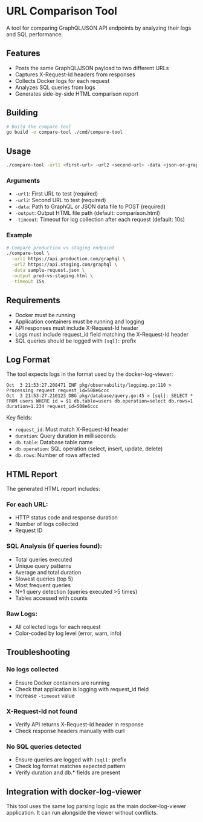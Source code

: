 # URL Comparison Tool

A tool for comparing GraphQL/JSON API endpoints by analyzing their logs and SQL performance.

## Features

- Posts the same GraphQL/JSON payload to two different URLs
- Captures X-Request-Id headers from responses
- Collects Docker logs for each request
- Analyzes SQL queries from logs
- Generates side-by-side HTML comparison report

## Building

```bash
# Build the compare tool
go build -o compare-tool ./cmd/compare-tool
```

## Usage

```bash
./compare-tool -url1 <first-url> -url2 <second-url> -data <json-or-graphql-file> [-output comparison.html] [-timeout 10s]
```

### Arguments

- `-url1`: First URL to test (required)
- `-url2`: Second URL to test (required)
- `-data`: Path to GraphQL or JSON data file to POST (required)
- `-output`: Output HTML file path (default: comparison.html)
- `-timeout`: Timeout for log collection after each request (default: 10s)

### Example

```bash
# Compare production vs staging endpoint
./compare-tool \
  -url1 https://api.production.com/graphql \
  -url2 https://api.staging.com/graphql \
  -data sample-request.json \
  -output prod-vs-staging.html \
  -timeout 15s
```

## Requirements

- Docker must be running
- Application containers must be running and logging
- API responses must include X-Request-Id header
- Logs must include request_id field matching the X-Request-Id header
- SQL queries should be logged with `[sql]:` prefix

## Log Format

The tool expects logs in the format used by the docker-log-viewer:

```
Oct  3 21:53:27.208471 INF pkg/observability/logging.go:110 > Processing request request_id=508e6ccc
Oct  3 21:53:27.210123 DBG pkg/database/query.go:45 > [sql]: SELECT * FROM users WHERE id = $1 db.table=users db.operation=select db.rows=1 duration=1.234 request_id=508e6ccc
```

Key fields:
- `request_id`: Must match X-Request-Id header
- `duration`: Query duration in milliseconds
- `db.table`: Database table name
- `db.operation`: SQL operation (select, insert, update, delete)
- `db.rows`: Number of rows affected

## HTML Report

The generated HTML report includes:

### For each URL:
- HTTP status code and response duration
- Number of logs collected
- Request ID

### SQL Analysis (if queries found):
- Total queries executed
- Unique query patterns
- Average and total duration
- Slowest queries (top 5)
- Most frequent queries
- N+1 query detection (queries executed >5 times)
- Tables accessed with counts

### Raw Logs:
- All collected logs for each request
- Color-coded by log level (error, warn, info)

## Troubleshooting

### No logs collected
- Ensure Docker containers are running
- Check that application is logging with request_id field
- Increase `-timeout` value

### X-Request-Id not found
- Verify API returns X-Request-Id header in response
- Check response headers manually with curl

### No SQL queries detected
- Ensure queries are logged with `[sql]:` prefix
- Check log format matches expected pattern
- Verify duration and db.* fields are present

## Integration with docker-log-viewer

This tool uses the same log parsing logic as the main docker-log-viewer application. It can run alongside the viewer without conflicts.
